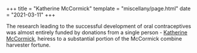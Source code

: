 +++
title = "Katherine McCormick"
template = "miscellany/page.html"
date = "2021-03-11"
+++

The research leading to the successful development of oral contraceptives was almost entirely funded by donations from a single person - [Katherine McCormick](https://en.wikipedia.org/wiki/Katharine_McCormick#Philanthropist), heiress to a substantial portion of the McCormick combine harvester fortune.
